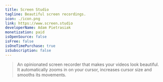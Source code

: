 ```yaml
---
title: Screen Studio
tagline: Beautiful screen recordings.
icon: ./icon.png
link: https://www.screen.studio
developerName: Adam Pietrasiak
monetization: paid
isOpenSource: false
isFree: false
isOneTimePurchase: true
isSubscription: false
---
```


> An opinionated screen recorder that makes your videos look beautiful. It automatically zooms in on your cursor, increases cursor size and smooths its movements.
